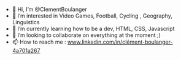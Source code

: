 - 👋 Hi, I’m @ClementBoulanger
- 👀 I’m interested in Video Games, Football, Cycling , Geography, Linguistics
- 🌱 I’m currently learning how to be a dev, HTML, CSS, Javascript
- 💞️ I’m looking to collaborate on everything at the moment ;)
- 📫 How to reach me : www.linkedin.com/in/clément-boulanger-4a701a267



<!---
ClementBoulanger/ClementBoulanger is a ✨ special ✨ repository because its `README.md` (this file) appears on your GitHub profile.
You can click the Preview link to take a look at your changes.
--->
